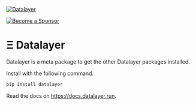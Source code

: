 [![Datalayer](https://assets.datalayer.tech/datalayer-25.svg)](https://datalayer.io)

[![Become a Sponsor](https://img.shields.io/static/v1?label=Become%20a%20Sponsor&message=%E2%9D%A4&logo=GitHub&style=flat&color=1ABC9C)](https://github.com/sponsors/datalayer)

# Ξ Datalayer

Datalayer is a meta package to get the other Datalayer packages installed.

Install with the following command.

```bash
pip install datalayer
```

Read the docs on https://docs.datalayer.run.
